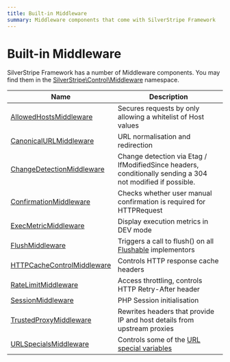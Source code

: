 ```yaml
---
title: Built-in Middleware
summary: Middleware components that come with SilverStripe Framework
---
```


# Built-in Middleware

SilverStripe Framework has a number of Middleware components.
You may find them in the [SilverStripe\Control\Middleware](api:SilverStripe\Control\Middleware) namespace.

| Name | Description |
| ---- | ----------- |
| [AllowedHostsMiddleware](api:SilverStripe\Control\Middleware\AllowedHostsMiddleware) | Secures requests by only allowing a whitelist of Host values |
| [CanonicalURLMiddleware](api:SilverStripe\Control\Middleware\CanonicalURLMiddleware) | URL normalisation and redirection |
| [ChangeDetectionMiddleware](api:SilverStripe\Control\Middleware\ChangeDetectionMiddleware) | Change detection via Etag / IfModifiedSince headers, conditionally sending a 304 not modified if possible. |\
| [ConfirmationMiddleware](api:SilverStripe\Control\Middleware\ConfirmationMiddleware) | Checks whether user manual confirmation is required for HTTPRequest |
| [ExecMetricMiddleware](api:SilverStripe\Control\Middleware\ExecMetricMiddleware) | Display execution metrics in DEV mode |
| [FlushMiddleware](api:SilverStripe\Control\Middleware\FlushMiddleware) | Triggers a call to flush() on all [Flushable](api:SilverStripe\Core\Flushable) implementors |
| [HTTPCacheControlMiddleware](api:SilverStripe\Control\Middleware\HTTPCacheControlMiddleware) | Controls HTTP response cache headers |
| [RateLimitMiddleware](api:SilverStripe\Control\Middleware\RateLimitMiddleware) | Access throttling, controls HTTP Retry-After header |
| [SessionMiddleware](api:SilverStripe\Control\Middleware\SessionMiddleware) | PHP Session initialisation |
| [TrustedProxyMiddleware](api:SilverStripe\Control\Middleware\TrustedProxyMiddleware) | Rewrites headers that provide IP and host details from upstream proxies |
| [URLSpecialsMiddleware](api:SilverStripe\Control\Middleware\URLSpecialsMiddleware) | Controls some of the [URL special variables](../../debugging/url_variable_tools) |
